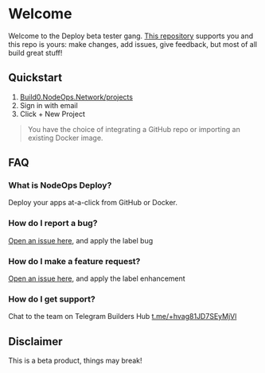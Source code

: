 # Welcome 

Welcome to the Deploy beta tester gang. [This repository](https://github.com/NodeOps-app/beta-deploy) supports you and this repo is yours: make changes, add issues, give feedback, but most of all build great stuff!  

## Quickstart

1. [Build0.NodeOps.Network/projects](https://build0.nodeops.network/projects)
2. Sign in with email
3. Click + New Project 

> You have the choice of integrating a GitHub repo or importing an existing Docker image.

## FAQ

### What is NodeOps Deploy?

Deploy your apps at-a-click from GitHub or Docker. 

### How do I report a bug?

[Open an issue here](https://github.com/NodeOps-app/beta-deploy/issues), and apply the label bug

### How do I make a feature request?

[Open an issue here](https://github.com/NodeOps-app/beta-deploy/issues), and apply the label enhancement

### How do I get support?

Chat to the team on Telegram Builders Hub [t.me/+hvag81JD7SEyMjVl](https://t.me/+hvag81JD7SEyMjVl)

## Disclaimer

This is a beta product, things may break!
